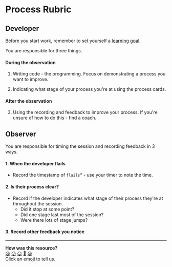 # Process Rubric

## Developer
Before you start work, remember to set yourself a 
[learning goal](process_recording.md).

You are responsible for three things.

#### During the observation
1. Writing code - the programming. Focus on demonstrating a process you want to improve.

2. Indicating what stage of your process you're at using the process cards.

#### After the observation
3. Using the recording and feedback to improve your process. If you're unsure of how to do this - find a coach.

## Observer

You are responsible for timing the session and recording feedback in 3 ways.

#### 1. When the developer flails
-  Record the timestamp of `flails`* - use your timer to note the time.

#### 2. Is their process clear?
- Record if the developer indicates what stage of their process they're at throughout the session.
  - Did it stop at some point?
  - Did one stage last most of the session?
  - Were there lots of stage jumps?

#### 3. Record other feedback you notice

<!-- BEGIN GENERATED SECTION DO NOT EDIT -->

---

**How was this resource?**  
[😫](https://airtable.com/shrUJ3t7KLMqVRFKR?prefill_Repository=skills-workshops&prefill_File=process_review/rubric.md&prefill_Sentiment=😫) [😕](https://airtable.com/shrUJ3t7KLMqVRFKR?prefill_Repository=skills-workshops&prefill_File=process_review/rubric.md&prefill_Sentiment=😕) [😐](https://airtable.com/shrUJ3t7KLMqVRFKR?prefill_Repository=skills-workshops&prefill_File=process_review/rubric.md&prefill_Sentiment=😐) [🙂](https://airtable.com/shrUJ3t7KLMqVRFKR?prefill_Repository=skills-workshops&prefill_File=process_review/rubric.md&prefill_Sentiment=🙂) [😀](https://airtable.com/shrUJ3t7KLMqVRFKR?prefill_Repository=skills-workshops&prefill_File=process_review/rubric.md&prefill_Sentiment=😀)  
Click an emoji to tell us.

<!-- END GENERATED SECTION DO NOT EDIT -->
